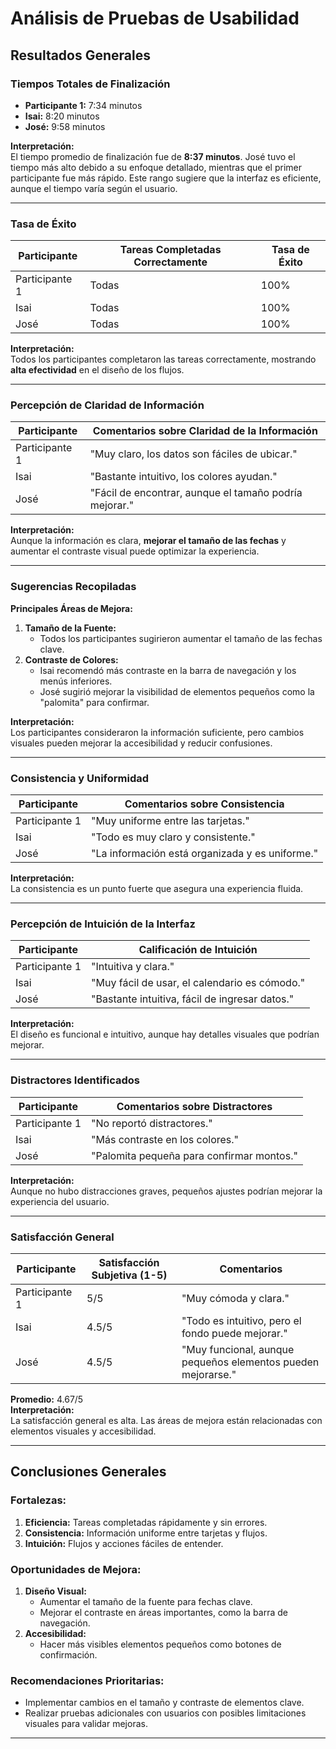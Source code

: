 # **Análisis de Pruebas de Usabilidad**

## **Resultados Generales**

### **Tiempos Totales de Finalización**
- **Participante 1:** 7:34 minutos  
- **Isai:** 8:20 minutos  
- **José:** 9:58 minutos  

**Interpretación:**  
El tiempo promedio de finalización fue de **8:37 minutos**. José tuvo el tiempo más alto debido a su enfoque detallado, mientras que el primer participante fue más rápido. Este rango sugiere que la interfaz es eficiente, aunque el tiempo varía según el usuario.

---

### **Tasa de Éxito**
| Participante  | Tareas Completadas Correctamente | Tasa de Éxito |
|---------------|----------------------------------|---------------|
| Participante 1| Todas                           | 100%          |
| Isai          | Todas                           | 100%          |
| José          | Todas                           | 100%          |

**Interpretación:**  
Todos los participantes completaron las tareas correctamente, mostrando **alta efectividad** en el diseño de los flujos.

---

### **Percepción de Claridad de Información**
| Participante  | Comentarios sobre Claridad de la Información |
|---------------|---------------------------------------------|
| Participante 1| "Muy claro, los datos son fáciles de ubicar."|
| Isai          | "Bastante intuitivo, los colores ayudan."   |
| José          | "Fácil de encontrar, aunque el tamaño podría mejorar." |

**Interpretación:**  
Aunque la información es clara, **mejorar el tamaño de las fechas** y aumentar el contraste visual puede optimizar la experiencia.

---

### **Sugerencias Recopiladas**
**Principales Áreas de Mejora:**
1. **Tamaño de la Fuente:**
   - Todos los participantes sugirieron aumentar el tamaño de las fechas clave.
2. **Contraste de Colores:**
   - Isai recomendó más contraste en la barra de navegación y los menús inferiores.  
   - José sugirió mejorar la visibilidad de elementos pequeños como la "palomita" para confirmar.

**Interpretación:**  
Los participantes consideraron la información suficiente, pero cambios visuales pueden mejorar la accesibilidad y reducir confusiones.

---

### **Consistencia y Uniformidad**
| Participante  | Comentarios sobre Consistencia |
|---------------|--------------------------------|
| Participante 1| "Muy uniforme entre las tarjetas." |
| Isai          | "Todo es muy claro y consistente." |
| José          | "La información está organizada y es uniforme." |

**Interpretación:**  
La consistencia es un punto fuerte que asegura una experiencia fluida.

---

### **Percepción de Intuición de la Interfaz**
| Participante  | Calificación de Intuición       |
|---------------|---------------------------------|
| Participante 1| "Intuitiva y clara."            |
| Isai          | "Muy fácil de usar, el calendario es cómodo." |
| José          | "Bastante intuitiva, fácil de ingresar datos." |

**Interpretación:**  
El diseño es funcional e intuitivo, aunque hay detalles visuales que podrían mejorar.

---

### **Distractores Identificados**
| Participante  | Comentarios sobre Distractores |
|---------------|--------------------------------|
| Participante 1| "No reportó distractores."     |
| Isai          | "Más contraste en los colores."|
| José          | "Palomita pequeña para confirmar montos." |

**Interpretación:**  
Aunque no hubo distracciones graves, pequeños ajustes podrían mejorar la experiencia del usuario.

---

### **Satisfacción General**
| Participante  | Satisfacción Subjetiva (1-5) | Comentarios                         |
|---------------|-------------------------------|-------------------------------------|
| Participante 1| 5/5                           | "Muy cómoda y clara."              |
| Isai          | 4.5/5                         | "Todo es intuitivo, pero el fondo puede mejorar." |
| José          | 4.5/5                         | "Muy funcional, aunque pequeños elementos pueden mejorarse." |

**Promedio:** 4.67/5  
**Interpretación:**  
La satisfacción general es alta. Las áreas de mejora están relacionadas con elementos visuales y accesibilidad.

---

## **Conclusiones Generales**

### **Fortalezas:**
1. **Eficiencia:** Tareas completadas rápidamente y sin errores.  
2. **Consistencia:** Información uniforme entre tarjetas y flujos.  
3. **Intuición:** Flujos y acciones fáciles de entender.

### **Oportunidades de Mejora:**
1. **Diseño Visual:**
   - Aumentar el tamaño de la fuente para fechas clave.  
   - Mejorar el contraste en áreas importantes, como la barra de navegación.
2. **Accesibilidad:**
   - Hacer más visibles elementos pequeños como botones de confirmación.

### **Recomendaciones Prioritarias:**
- Implementar cambios en el tamaño y contraste de elementos clave.  
- Realizar pruebas adicionales con usuarios con posibles limitaciones visuales para validar mejoras.

---
